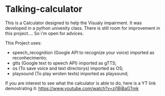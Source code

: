 # Talking-calculator
This is a Calculator designed to help the Visualy impairment. It was developed in a python univesity class. There is still room for improvement in this project.... So i'm open for advices.

This Project uses: 
* speech_recognition (Google API to recognize your voice) imported as reconhecimento;
* gtts (Google text to speech API) imported as gTTS;
* os (To save voice and text directorys) imported as OS;
* playsound (To play wroten texts) imported as playsound;

If you are interest to see what the calculator is able to do, here is a YT link demostrating it: https://www.youtube.com/watch?v=zj1BjBaGTmk

